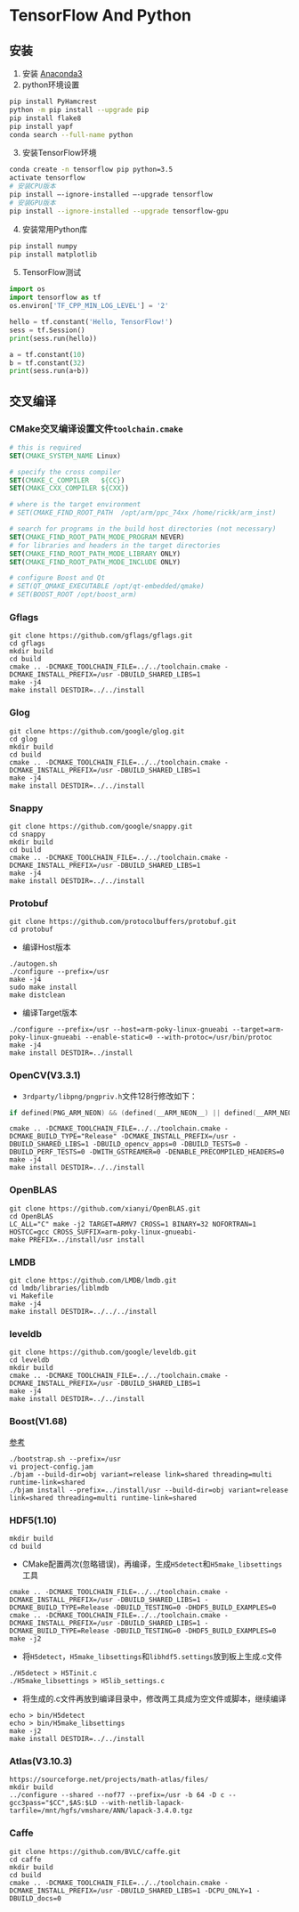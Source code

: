 # TensorFlow And Python

## 安装

1. 安装 [Anaconda3](https://www.anaconda.com)
2. python环境设置

```bash
pip install PyHamcrest
python -m pip install --upgrade pip
pip install flake8
pip install yapf
conda search --full-name python
```

3. 安装TensorFlow环境

```bash
conda create -n tensorflow pip python=3.5
activate tensorflow
# 安装CPU版本
pip install –-ignore-installed –-upgrade tensorflow
# 安装GPU版本
pip install --ignore-installed --upgrade tensorflow-gpu
```

4. 安装常用Python库

```bash
pip install numpy
pip install matplotlib
```

5. TensorFlow测试

```py
import os
import tensorflow as tf
os.environ['TF_CPP_MIN_LOG_LEVEL'] = '2'

hello = tf.constant('Hello, TensorFlow!')
sess = tf.Session()
print(sess.run(hello))

a = tf.constant(10)
b = tf.constant(32)
print(sess.run(a+b))
```

## 交叉编译

### CMake交叉编译设置文件`toolchain.cmake`

```cmake
# this is required
SET(CMAKE_SYSTEM_NAME Linux)

# specify the cross compiler
SET(CMAKE_C_COMPILER   ${CC})
SET(CMAKE_CXX_COMPILER ${CXX})

# where is the target environment 
# SET(CMAKE_FIND_ROOT_PATH  /opt/arm/ppc_74xx /home/rickk/arm_inst)

# search for programs in the build host directories (not necessary)
SET(CMAKE_FIND_ROOT_PATH_MODE_PROGRAM NEVER)
# for libraries and headers in the target directories
SET(CMAKE_FIND_ROOT_PATH_MODE_LIBRARY ONLY)
SET(CMAKE_FIND_ROOT_PATH_MODE_INCLUDE ONLY)

# configure Boost and Qt
# SET(QT_QMAKE_EXECUTABLE /opt/qt-embedded/qmake)
# SET(BOOST_ROOT /opt/boost_arm)

```

### Gflags

    git clone https://github.com/gflags/gflags.git
    cd gflags
    mkdir build
    cd build
    cmake .. -DCMAKE_TOOLCHAIN_FILE=../../toolchain.cmake -DCMAKE_INSTALL_PREFIX=/usr -DBUILD_SHARED_LIBS=1
    make -j4
    make install DESTDIR=../../install

### Glog

    git clone https://github.com/google/glog.git
    cd glog
    mkdir build
    cd build
    cmake .. -DCMAKE_TOOLCHAIN_FILE=../../toolchain.cmake -DCMAKE_INSTALL_PREFIX=/usr -DBUILD_SHARED_LIBS=1
    make -j4
    make install DESTDIR=../../install

### Snappy

    git clone https://github.com/google/snappy.git
    cd snappy
    mkdir build
    cd build
    cmake .. -DCMAKE_TOOLCHAIN_FILE=../../toolchain.cmake -DCMAKE_INSTALL_PREFIX=/usr -DBUILD_SHARED_LIBS=1
    make -j4
    make install DESTDIR=../../install

### Protobuf

    git clone https://github.com/protocolbuffers/protobuf.git
    cd protobuf

- 编译Host版本

```shell
./autogen.sh
./configure --prefix=/usr
make -j4
sudo make install
make distclean
```

- 编译Target版本

```shell
./configure --prefix=/usr --host=arm-poky-linux-gnueabi --target=arm-poky-linux-gnueabi --enable-static=0 --with-protoc=/usr/bin/protoc
make -j4
make install DESTDIR=../install
```

### OpenCV(V3.3.1)

- `3rdparty/libpng/pngpriv.h`文件128行修改如下：

```c
if defined(PNG_ARM_NEON) && (defined(__ARM_NEON__) || defined(__ARM_NEON)) && \
```

    cmake .. -DCMAKE_TOOLCHAIN_FILE=../../toolchain.cmake -DCMAKE_BUILD_TYPE="Release" -DCMAKE_INSTALL_PREFIX=/usr -DBUILD_SHARED_LIBS=1 -DBUILD_opencv_apps=0 -DBUILD_TESTS=0 -DBUILD_PERF_TESTS=0 -DWITH_GSTREAMER=0 -DENABLE_PRECOMPILED_HEADERS=0
    make -j4
    make install DESTDIR=../../install

### OpenBLAS

    git clone https://github.com/xianyi/OpenBLAS.git
    cd OpenBLAS
    LC_ALL="C" make -j2 TARGET=ARMV7 CROSS=1 BINARY=32 NOFORTRAN=1 HOSTCC=gcc CROSS_SUFFIX=arm-poky-linux-gnueabi-
    make PREFIX=../install/usr install

### LMDB

    git clone https://github.com/LMDB/lmdb.git
    cd lmdb/libraries/liblmdb
    vi Makefile
    make -j4
    make install DESTDIR=../../../install

### leveldb

    git clone https://github.com/google/leveldb.git
    cd leveldb
    mkdir build
    cmake .. -DCMAKE_TOOLCHAIN_FILE=../../toolchain.cmake -DCMAKE_INSTALL_PREFIX=/usr -DBUILD_SHARED_LIBS=1
    make -j4
    make install DESTDIR=../../install

### Boost(V1.68)

[参考](https://www.cnblogs.com/findumars/p/7461244.html)

    ./bootstrap.sh --prefix=/usr
    vi project-config.jam
    ./bjam --build-dir=obj variant=release link=shared threading=multi runtime-link=shared
    ./bjam install --prefix=../install/usr --build-dir=obj variant=release link=shared threading=multi runtime-link=shared

### HDF5(1.10)

    mkdir build
    cd build

- CMake配置两次(忽略错误)，再编译，生成`H5detect`和`H5make_libsettings`工具

```shell
cmake .. -DCMAKE_TOOLCHAIN_FILE=../../toolchain.cmake -DCMAKE_INSTALL_PREFIX=/usr -DBUILD_SHARED_LIBS=1 -DCMAKE_BUILD_TYPE=Release -DBUILD_TESTING=0 -DHDF5_BUILD_EXAMPLES=0
cmake .. -DCMAKE_TOOLCHAIN_FILE=../../toolchain.cmake -DCMAKE_INSTALL_PREFIX=/usr -DBUILD_SHARED_LIBS=1 -DCMAKE_BUILD_TYPE=Release -DBUILD_TESTING=0 -DHDF5_BUILD_EXAMPLES=0
make -j2
```

- 将`H5detect`，`H5make_libsettings`和`libhdf5.settings`放到板上生成.c文件

```shell
./H5detect > H5Tinit.c
./H5make_libsettings > H5lib_settings.c
```

- 将生成的.c文件再放到编译目录中，修改两工具成为空文件或脚本，继续编译

```shell
echo > bin/H5detect
echo > bin/H5make_libsettings
make -j2
make install DESTDIR=../../install
```

### Atlas(V3.10.3)

    https://sourceforge.net/projects/math-atlas/files/
    mkdir build
    ../configure --shared --nof77 --prefix=/usr -b 64 -D c --gcc3pass="$CC",$AS:$LD --with-netlib-lapack-tarfile=/mnt/hgfs/vmshare/ANN/lapack-3.4.0.tgz


### Caffe

    git clone https://github.com/BVLC/caffe.git
    cd caffe
    mkdir build
    cd build
    cmake .. -DCMAKE_TOOLCHAIN_FILE=../../toolchain.cmake -DCMAKE_INSTALL_PREFIX=/usr -DBUILD_SHARED_LIBS=1 -DCPU_ONLY=1 -DBUILD_docs=0 

